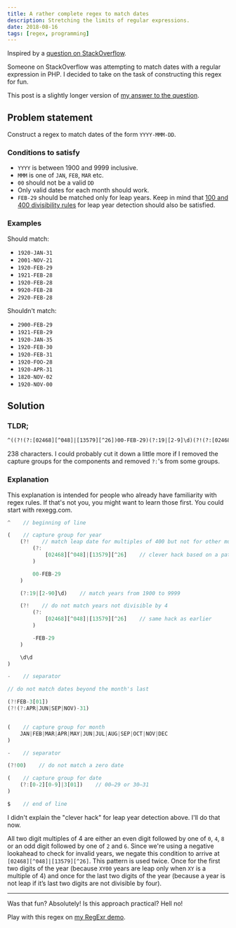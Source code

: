 ```yaml
---
title: A rather complete regex to match dates
description: Stretching the limits of regular expressions.
date: 2018-08-16
tags: [regex, programming]
---
```


Inspired by a [question on StackOverflow](//stackoverflow.com/questions/51670945/php-regex-to-validate-date-format-yyyy-mmm-dd-with-leap-year-validation).

Someone on StackOverflow was attempting to match dates with a regular expression in PHP. I decided to take on the task of constructing this regex for fun.

This post is a slightly longer version of [my answer to the question](//stackoverflow.com/questions/51670945/php-regex-to-validate-date-format-yyyy-mmm-dd-with-leap-year-validation/51671510#51671510).

## Problem statement

Construct a regex to match dates of the form `YYYY-MMM-DD`.

### Conditions to satisfy

- `YYYY` is between 1900 and 9999 inclusive.
- `MMM` is one of `JAN`, `FEB`, `MAR` etc.
- `00` should not be a valid `DD`
- Only valid dates for each month should work.
- `FEB-29` should be matched only for leap years. Keep in mind that [100 and 400 divisibility rules](//stackoverflow.com/questions/725098/leap-year-calculation) for leap year detection should also be satisfied.

### Examples

Should match:

- `1920-JAN-31`
- `2001-NOV-21`
- `1920-FEB-29`
- `1921-FEB-28`
- `1920-FEB-28`
- `9920-FEB-28`
- `2920-FEB-28`

Shouldn't match:

- `2900-FEB-29`
- `1921-FEB-29`
- `1920-JAN-35`
- `1920-FEB-30`
- `1920-FEB-31`
- `1920-FOO-28`
- `1920-APR-31`
- `1820-NOV-02`
- `1920-NOV-00`

## Solution

### TLDR;

```txt
^((?!(?:[02468][^048]|[13579][^26])00-FEB-29)(?:19|[2-9]\d)(?!(?:[02468][^048]|[13579][^26])-FEB-29)\d\d)-(?!FEB-3[01])(?!APR-31)(?!JUN-31)(?!SEP-31)(?!NOV-31)(JAN|FEB|MAR|APR|MAY|JUN|JUL|AUG|SEP|OCT|NOV|DEC)-(?!00)((?:[0-2][0-9]|3[01]))$
```

238 characters. I could probably cut it down a little more if I removed the capture groups for the components and removed `?:`'s from some groups.

### Explanation

This explanation is intended for people who already have familiarity with regex rules. If that's not you, you might want to learn those first. You could start with rexegg.com.

```js
^    // beginning of line

(    // capture group for year
    (?!    // match leap date for multiples of 400 but not for other multiples of 100
        (?:
            [02468][^048]|[13579][^26]    // clever hack based on a pattern in 4's multiples
        )

        00-FEB-29
    )

    (?:19|[2-90]\d)    // match years from 1900 to 9999

    (?!    // do not match years not divisible by 4
        (?:
            [02468][^048]|[13579][^26]    // same hack as earlier
        )

        -FEB-29
    )

    \d\d
)

-    // separator

// do not match dates beyond the month's last

(?!FEB-3[01])
(?!(?:APR|JUN|SEP|NOV)-31)


(    // capture group for month
    JAN|FEB|MAR|APR|MAY|JUN|JUL|AUG|SEP|OCT|NOV|DEC
)

-    // separator

(?!00)    // do not match a zero date

(    // capture group for date
    (?:[0-2][0-9]|3[01])    // 00–29 or 30–31
)

$    // end of line
```

I didn't explain the "clever hack" for leap year detection above. I'll do that now.

All two digit multiples of 4 are either an even digit followed by one of `0`, `4`, `8` or an odd digit followed by one of `2` and `6`. Since we're using a negative lookahead to check for invalid years, we negate this condition to arrive at `[02468][^048]|[13579][^26]`. This pattern is used twice. Once for the first two digits of the year (because `XY00` years are leap only when `XY` is a multiple of 4) and once for the last two digits of the year (because a year is not leap if it’s last two digits are not divisible by four).

-------

Was that fun? Absolutely! Is this approach practical? Hell no!

Play with this regex on [my RegExr demo](//regexr.com/3tdu7).
